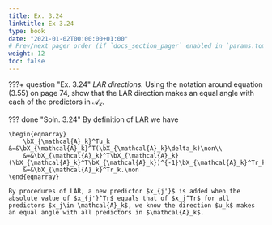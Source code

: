 ```yaml
---
title: Ex. 3.24
linktitle: Ex 3.24
type: book
date: "2021-01-02T00:00:00+01:00"
# Prev/next pager order (if `docs_section_pager` enabled in `params.toml`)
weight: 12
toc: false
---
```


???+ question "Ex. 3.24"
    *LAR directions.* Using the notation around equation (3.55) on page 74, show that the LAR direction makes an equal angle with each of the predictors in $\mathcal{A}_k$.

??? done "Soln. 3.24"
    By definition of LAR we have

	\begin{eqnarray}
	    \bX_{\mathcal{A}_k}^Tu_k &=&\bX_{\mathcal{A}_k}^T(\bX_{\mathcal{A}_k}\delta_k)\non\\
	    &=&\bX_{\mathcal{A}_k}^T\bX_{\mathcal{A}_k}(\bX_{\mathcal{A}_k}^T\bX_{\mathcal{A}_k})^{-1}\bX_{\mathcal{A}_k}^Tr_k\non\\
	    &=&\bX_{\mathcal{A}_k}^Tr_k.\non
	\end{eqnarray}
	
    By procedures of LAR, a new predictor $x_{j'}$ is added when the absolute value of $x_{j'}^Tr$ equals that of $x_j^Tr$ for all predictors $x_j\in \mathcal{A}_k$, we know the direction $u_k$ makes an equal angle with all predictors in $\mathcal{A}_k$.